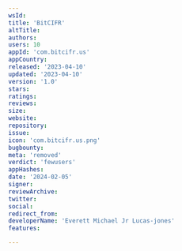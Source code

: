 ```yaml
---
wsId: 
title: 'BitCIFR'
altTitle: 
authors: 
users: 10
appId: 'com.bitcifr.us'
appCountry: 
released: '2023-04-10'
updated: '2023-04-10'
version: '1.0'
stars: 
ratings: 
reviews: 
size: 
website: 
repository: 
issue: 
icon: 'com.bitcifr.us.png'
bugbounty: 
meta: 'removed'
verdict: 'fewusers'
appHashes: 
date: '2024-02-05'
signer: 
reviewArchive: 
twitter: 
social: 
redirect_from: 
developerName: 'Everett Michael Jr Lucas-jones'
features: 

---
```


